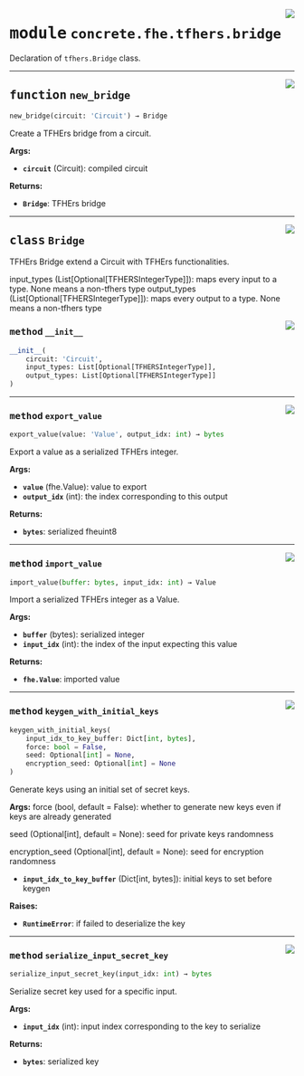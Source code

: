 <!-- markdownlint-disable -->

<a href="../../frontends/concrete-python/concrete/fhe/tfhers/bridge.py#L0"><img align="right" style="float:right;" src="https://img.shields.io/badge/-source-cccccc?style=flat-square"></a>

# <kbd>module</kbd> `concrete.fhe.tfhers.bridge`
Declaration of `tfhers.Bridge` class. 


---

<a href="../../frontends/concrete-python/concrete/fhe/tfhers/bridge.py#L232"><img align="right" style="float:right;" src="https://img.shields.io/badge/-source-cccccc?style=flat-square"></a>

## <kbd>function</kbd> `new_bridge`

```python
new_bridge(circuit: 'Circuit') → Bridge
```

Create a TFHErs bridge from a circuit. 



**Args:**
 
 - <b>`circuit`</b> (Circuit):  compiled circuit 



**Returns:**
 
 - <b>`Bridge`</b>:  TFHErs bridge 


---

<a href="../../frontends/concrete-python/concrete/fhe/tfhers/bridge.py#L14"><img align="right" style="float:right;" src="https://img.shields.io/badge/-source-cccccc?style=flat-square"></a>

## <kbd>class</kbd> `Bridge`
TFHErs Bridge extend a Circuit with TFHErs functionalities. 

input_types (List[Optional[TFHERSIntegerType]]): maps every input to a type. None means  a non-tfhers type output_types (List[Optional[TFHERSIntegerType]]): maps every output to a type. None means  a non-tfhers type 

<a href="../../frontends/concrete-python/concrete/fhe/tfhers/bridge.py#L27"><img align="right" style="float:right;" src="https://img.shields.io/badge/-source-cccccc?style=flat-square"></a>

### <kbd>method</kbd> `__init__`

```python
__init__(
    circuit: 'Circuit',
    input_types: List[Optional[TFHERSIntegerType]],
    output_types: List[Optional[TFHERSIntegerType]]
)
```








---

<a href="../../frontends/concrete-python/concrete/fhe/tfhers/bridge.py#L135"><img align="right" style="float:right;" src="https://img.shields.io/badge/-source-cccccc?style=flat-square"></a>

### <kbd>method</kbd> `export_value`

```python
export_value(value: 'Value', output_idx: int) → bytes
```

Export a value as a serialized TFHErs integer. 



**Args:**
 
 - <b>`value`</b> (fhe.Value):  value to export 
 - <b>`output_idx`</b> (int):  the index corresponding to this output 



**Returns:**
 
 - <b>`bytes`</b>:  serialized fheuint8 

---

<a href="../../frontends/concrete-python/concrete/fhe/tfhers/bridge.py#L102"><img align="right" style="float:right;" src="https://img.shields.io/badge/-source-cccccc?style=flat-square"></a>

### <kbd>method</kbd> `import_value`

```python
import_value(buffer: bytes, input_idx: int) → Value
```

Import a serialized TFHErs integer as a Value. 



**Args:**
 
 - <b>`buffer`</b> (bytes):  serialized integer 
 - <b>`input_idx`</b> (int):  the index of the input expecting this value 



**Returns:**
 
 - <b>`fhe.Value`</b>:  imported value 

---

<a href="../../frontends/concrete-python/concrete/fhe/tfhers/bridge.py#L179"><img align="right" style="float:right;" src="https://img.shields.io/badge/-source-cccccc?style=flat-square"></a>

### <kbd>method</kbd> `keygen_with_initial_keys`

```python
keygen_with_initial_keys(
    input_idx_to_key_buffer: Dict[int, bytes],
    force: bool = False,
    seed: Optional[int] = None,
    encryption_seed: Optional[int] = None
)
```

Generate keys using an initial set of secret keys. 



**Args:**
  force (bool, default = False):  whether to generate new keys even if keys are already generated 

 seed (Optional[int], default = None):  seed for private keys randomness 

 encryption_seed (Optional[int], default = None):  seed for encryption randomness 


 - <b>`input_idx_to_key_buffer`</b> (Dict[int, bytes]):  initial keys to set before keygen 



**Raises:**
 
 - <b>`RuntimeError`</b>:  if failed to deserialize the key 

---

<a href="../../frontends/concrete-python/concrete/fhe/tfhers/bridge.py#L164"><img align="right" style="float:right;" src="https://img.shields.io/badge/-source-cccccc?style=flat-square"></a>

### <kbd>method</kbd> `serialize_input_secret_key`

```python
serialize_input_secret_key(input_idx: int) → bytes
```

Serialize secret key used for a specific input. 



**Args:**
 
 - <b>`input_idx`</b> (int):  input index corresponding to the key to serialize 



**Returns:**
 
 - <b>`bytes`</b>:  serialized key 


